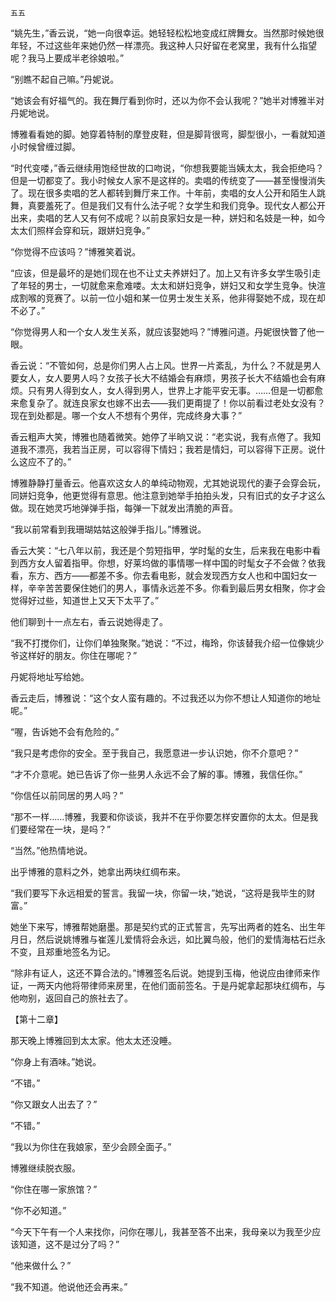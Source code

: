     五五 

   “姚先生，”香云说，“她一向很幸运。她轻轻松松地变成红牌舞女。当然那时候她很年轻，不过这些年来她仍然一样漂亮。我这种人只好留在老窝里，我有什么指望呢？我马上要成半老徐娘啦。”

   “别瞧不起自己嘛。”丹妮说。

   “她该会有好福气的。我在舞厅看到你时，还以为你不会认我呢？”她半对博雅半对丹妮地说。

   博雅看看她的脚。她穿着特制的摩登皮鞋，但是脚背很弯，脚型很小，一看就知道小时候曾缠过脚。

   “时代变喽，”香云继续用饱经世故的口吻说，“你想我要能当姨太太，我会拒绝吗？但是一切都变了。我小时候女人家不是这样的。卖唱的传统变了——甚至慢慢消失了。现在很多卖唱的艺人都转到舞厅来工作。十年前，卖唱的女人公开和陌生人跳舞，真要羞死了。但是我们又有什么法子呢？女学生和我们竞争。现代女人都公开出来，卖唱的艺人又有何不成呢？以前良家妇女是一种，姘妇和名妓是一种，如今太太们照样会穿和玩，跟姘妇竞争。”

   “你觉得不应该吗？”博雅笑着说。

   “应该，但是最坏的是她们现在也不让丈夫养姘妇了。加上又有许多女学生吸引走了年轻的男士，一切就愈来愈难喽。太太和姘妇竞争，姘妇又和女学生竞争。快渲成割喉的竞赛了。以前一位小姐和某一位男士发生关系，他非得娶她不成，现在却不必了。”

   “你觉得男人和一个女人发生关系，就应该娶她吗？”博雅问道。丹妮很快瞥了他一眼。

   香云说：“不管如何，总是你们男人占上风。世界一片紊乱，为什么？不就是男人要女人，女人要男人吗？女孩子长大不结婚会有麻烦，男孩子长大不结婚也会有麻烦。只有男人得到女人，女人得到男人，世界上才能平安无事。……但是一切都愈来愈复杂了。就连良家女也嫁不出去——我们更甭提了！你以前看过老处女没有？现在到处都是。哪一个女人不想有个男伴，完成终身大事？”

   香云粗声大笑，博雅也随着微笑。她停了半晌又说：“老实说，我有点倦了。我知道我不漂亮，我若当正房，可以容得下情妇；我若是情妇，可以容得下正房。说什么这应不了的。”

   博雅静静打量香云。他喜欢这女人的单纯动物观，尤其她说现代的妻子会穿会玩，同姘妇竞争，他更觉得有意思。他注意到她举手拍拍头发，只有旧式的女子才这么做。现在她灵巧地弹弹手指，每弹一下就发出清脆的声音。

   “我以前常看到我珊瑚姑姑这般弹手指儿。”博雅说。

   香云大笑：“七八年以前，我还是个剪短指甲，学时髦的女生，后来我在电影中看到西方女人留着指甲。你想，好莱坞做的事情哪一样中国的时髦女子不会做？依我看，东方、西方——都差不多。你去看电影，就会发现西方女人也和中国妇女一样，辛辛苦苦要保住她们的男人，事情永远差不多。你看到最后男女相聚，你才会觉得好过些，知道世上又天下太平了。”

   他们聊到十一点左右，香云说她得走了。

   “我不打搅你们，让你们单独聚聚。”她说：“不过，梅玲，你该替我介绍一位像姚少爷这样好的朋友。你住在哪呢？”

   丹妮将地址写给她。

   香云走后，博雅说：“这个女人蛮有趣的。不过我还以为你不想让人知道你的地址呢。”

   “喔，告诉她不会有危险的。”

   “我只是考虑你的安全。至于我自己，我愿意进一步认识她，你不介意吧？”

   “才不介意呢。她已告诉了你一些男人永远不会了解的事。博雅，我信任你。”

   “你信任以前同居的男人吗？”

   “那不一样……博雅，我要和你谈谈，我并不在乎你要怎样安置你的太太。但是我们要经常在一块，是吗？”

   “当然。”他热情地说。

   出乎博雅的意料之外，她拿出两块红绸布来。

   “我们要写下永远相爱的誓言。我留一块，你留一块，”她说，“这将是我毕生的财富。”

   她坐下来写，博雅帮她磨墨。那是契约式的正式誓言，先写出两者的姓名、出生年月日，然后说姚博雅与崔莲儿爱情将会永远，如比翼鸟般，他们的爱情海枯石烂永不变，且郑重地签名为记。

   “除非有证人，这还不算合法的。”博雅签名后说。她提到玉梅，他说应由律师来作证，一两天内他将带律师来房里，在他们面前签名。于是丹妮拿起那块红绸布，与他吻别，返回自己的旅社去了。

   【第十二章】

   那天晚上博雅回到太太家。他太太还没睡。

   “你身上有酒味。”她说。

   “不错。”

   “你又跟女人出去了？”

   “不错。”

   “我以为你住在我娘家，至少会顾全面子。”

   博雅继续脱衣服。

   “你住在哪一家旅馆？”

   “你不必知道。”

   “今天下午有一个人来找你，问你在哪儿，我甚至答不出来，我母亲以为我至少应该知道，这不是过分了吗？”

   “他来做什么？”

   “我不知道。他说他还会再来。”

